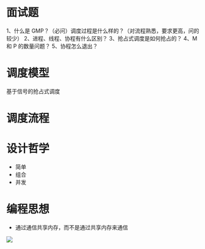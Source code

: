 # 面试题

1、什么是 GMP？（必问）调度过程是什么样的？（对流程熟悉，要求更高，问的较少）
2、进程、线程、协程有什么区别？
3、抢占式调度是如何抢占的？
4、M 和 P 的数量问题？
5、协程怎么退出？

# 调度模型

基于信号的抢占式调度

# 调度流程



# 设计哲学

- 简单
- 组合
- 并发

# 编程思想

- 通过通信共享内存，而不是通过共享内存来通信



![](https://cdn.jsdelivr.net/gh/caijinlin/imgcdn/tcp/handshake.jpeg)